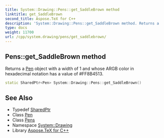 ```yaml
---
title: System::Drawing::Pens::get_SaddleBrown method
linktitle: get_SaddleBrown
second_title: Aspose.TeX for C++
description: 'System::Drawing::Pens::get_SaddleBrown method. Returns a Pen object with a width of 1 and whose ARGB color in hexadecimal notation has a value of #FF8B4513 in C++.'
type: docs
weight: 11700
url: /cpp/system.drawing/pens/get_saddlebrown/
---
```

## Pens::get_SaddleBrown method


Returns a [Pen](../../pen/) object with a width of 1 and whose ARGB color in hexadecimal notation has a value of #FF8B4513.

```cpp
static SharedPtr<Pen> System::Drawing::Pens::get_SaddleBrown()
```

## See Also

* Typedef [SharedPtr](../../../system/sharedptr/)
* Class [Pen](../../pen/)
* Class [Pens](../)
* Namespace [System::Drawing](../../)
* Library [Aspose.TeX for C++](../../../)
